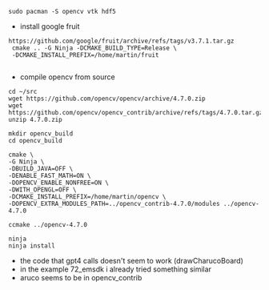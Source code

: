 ```
sudo pacman -S opencv vtk hdf5
```
- install google fruit
```
https://github.com/google/fruit/archive/refs/tags/v3.7.1.tar.gz
 cmake .. -G Ninja -DCMAKE_BUILD_TYPE=Release \
 -DCMAKE_INSTALL_PREFIX=/home/martin/fruit
 
```
- compile opencv from source
```
cd ~/src
wget https://github.com/opencv/opencv/archive/4.7.0.zip
wget https://github.com/opencv/opencv_contrib/archive/refs/tags/4.7.0.tar.gz
unzip 4.7.0.zip

mkdir opencv_build
cd opencv_build

cmake \
-G Ninja \
-DBUILD_JAVA=OFF \
-DENABLE_FAST_MATH=ON \
-DOPENCV_ENABLE_NONFREE=ON \
-DWITH_OPENGL=OFF \
-DCMAKE_INSTALL_PREFIX=/home/martin/opencv \
-DOPENCV_EXTRA_MODULES_PATH=../opencv_contrib-4.7.0/modules ../opencv-4.7.0

ccmake ../opencv-4.7.0

ninja
ninja install
```

- the code that gpt4 calls doesn't seem to work (drawCharucoBoard)
- in the example 72_emsdk i already tried something similar
- aruco seems to be in opencv_contrib
